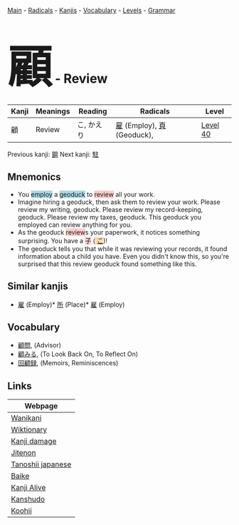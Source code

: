 <style> bigfont {font-size: 100px}</style>
[Main](../index.md) -
[Radicals](../radicals.md) -
[Kanjis](../kanjis.md) -
[Vocabulary](../vocabulary.md) -
[Levels](../levels.md) -
[Grammar](../grammar.md)
# <bigfont> 顧</bigfont> - Review 

| Kanji | Meanings | Reading | Radicals | Level |
| --- | --- | --- | --- | --- |
| 顧 | Review | こ, かえり | [雇](../radicals/雇.md) (Employ), [頁](../radicals/頁.md) (Geoduck),  | [Level 40](../levels/wk_level40.md) |

Previous kanji: [鋼](鋼.md) Next kanji: [駐](駐.md) 

## Mnemonics
 * You <span style="background-color:#ADD8E6"> employ</span> a <span style="background-color:#ADD8E6"> geoduck</span> to <span style="background-color:#ffcccb"> review</span> all your work. 
* Imagine hiring a geoduck, then ask them to review your work. Please review my writing, geoduck. Please review my record-keeping, geoduck. Please review my taxes, geoduck. This geoduck you employed can review anything for you.
* As the geoduck <span style="background-color:#ffcccb"> review</span>s your paperwork, it notices something surprising. You have a <span style="background-color:#ffcccb"> 子</span> (<span style="background-color:#fed8b1"> [こ](https://jisho.org/search/こ)</span>)!
* The geoduck tells you that while it was reviewing your records, it found information about a child you have. Even you didn't know this, so you're surprised that this review geoduck found something like this.


## Similar kanjis
 * [雇](雇.md) (Employ)* [所](所.md) (Place)* [雇](雇.md) (Employ)


## Vocabulary
 * [顧問](../vocabulary/顧.md), (Advisor)
* [顧みる](../vocabulary/顧.md), (To Look Back On, To Reflect On)
* [回顧録](../vocabulary/顧.md), (Memoirs, Reminiscences)



## Links 

| Webpage |
| --- |
| [Wanikani          ](https://www.wanikani.com/kanji/顧) |
| [Wiktionary        ](https://en.wiktionary.org/wiki/顧) |
| [Kanji damage      ](http://www.kanjidamage.com/kanji/search?utf8=✓&q=顧) |
| [Jitenon           ](https://jitenon.com/kanji/顧) |
| [Tanoshii japanese ](https://www.tanoshiijapanese.com/dictionary/kanji.cfm?k=顧) |
| [Baike             ](https://baike.baidu.com/item/顧) |
| [Kanji Alive       ](https://app.kanjialive.com/顧) |
| [Kanshudo          ](https://www.kanshudo.com/searchmn?q=顧) |
| [Koohii            ](https://kanji.koohii.com/study/kanji/顧) |
